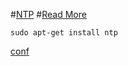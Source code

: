 #[NTP](https://wiki.debian.org/NTP)
#[Read More](https://timetoolsltd.com/information/public-ntp-server/)

```
sudo apt-get install ntp
```
[conf](https://github.com/universalbit-dev/universalbit-dev/blob/main/ntp/ntp.conf)





